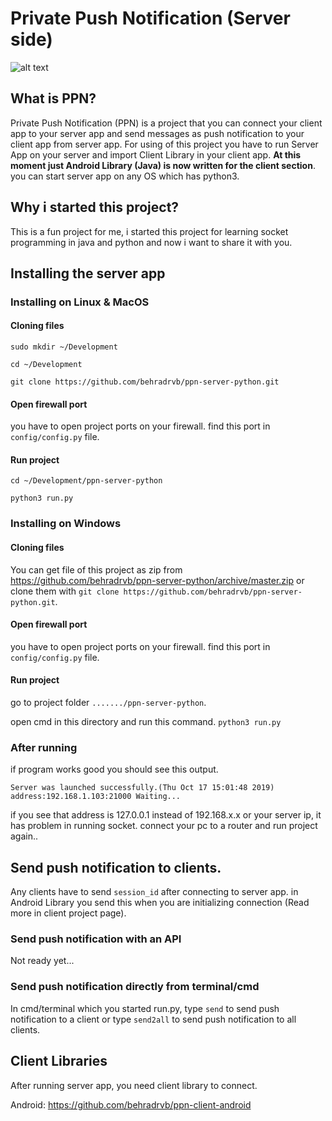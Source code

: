 # Private Push Notification (Server side)
 ![alt text](https://user-images.githubusercontent.com/36668681/67162771-5c314700-f374-11e9-9f15-dcf200ba69bc.gif)

## What is PPN?
Private Push Notification (PPN) is a project that you can connect your client app to your server app and send messages as push notification to your client app from server app.
For using of this project you have to run Server App on your server and import Client Library in your client app.
**At this moment just Android Library (Java) is now written for the client section**.
 you can start server app on any OS which has python3.
## Why i started this project?
This is a fun project for me, i started this project for learning socket programming in java and python and now i want to share it with you.
## Installing the server app
### Installing on Linux & MacOS
#### Cloning files 
`sudo mkdir ~/Development`

`cd ~/Development`

`git clone https://github.com/behradrvb/ppn-server-python.git`
#### Open firewall port
you have to open project ports on your firewall. find this port in `config/config.py` file.
#### Run project
`cd ~/Development/ppn-server-python`

`python3 run.py`
### Installing on Windows
#### Cloning files 
You can get file of this project as zip from https://github.com/behradrvb/ppn-server-python/archive/master.zip or clone them with `git clone https://github.com/behradrvb/ppn-server-python.git`.
#### Open firewall port
you have to open project ports on your firewall. find this port in `config/config.py` file.
#### Run project
go to project folder `......./ppn-server-python`.

open cmd in this directory and run this command. `python3 run.py`

### After running
if program works good you should see this output.

`Server was launched successfully.(Thu Oct 17 15:01:48 2019)
address:192.168.1.103:21000
Waiting...`

if you see that address is 127.0.0.1 instead of 192.168.x.x or your server ip, it has problem in running socket. connect your pc to a router and run project again..
## Send push notification to clients.
Any clients have to send `session_id` after connecting to server app. in Android Library you send this when you are initializing connection (Read more in client project page).
### Send push notification with an API
Not ready yet...
### Send push notification directly from terminal/cmd
In cmd/terminal which you started run.py, type `send` to send push notification to a client or type `send2all` to send push notification to all clients.
## Client Libraries
After running server app, you need client library to connect.

Android: https://github.com/behradrvb/ppn-client-android

